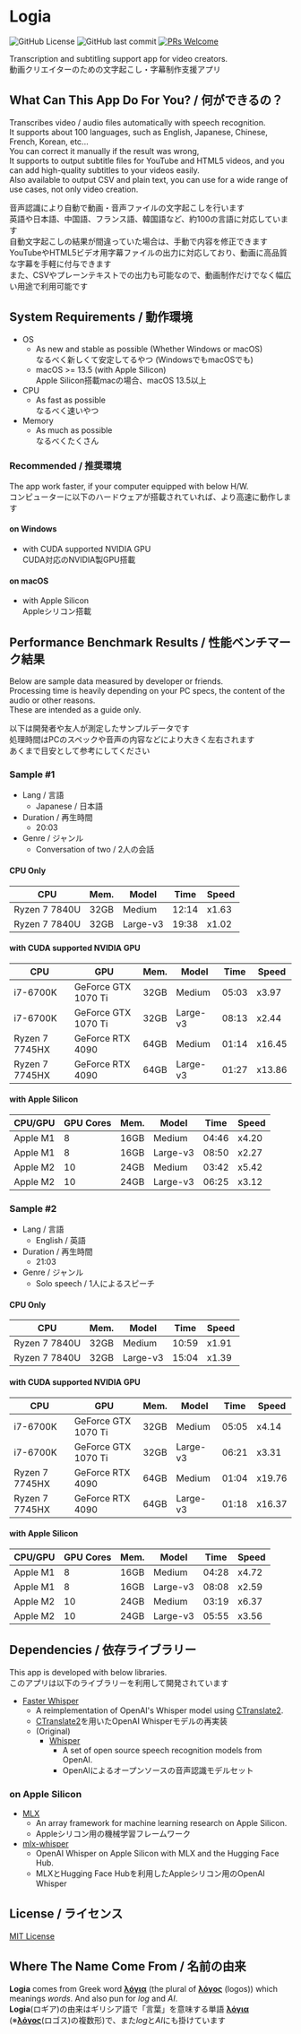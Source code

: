 # Logia

![GitHub License](https://img.shields.io/github/license/mzsm/logia?style=flat-square)
![GitHub last commit](https://img.shields.io/github/last-commit/mzsm/logia?style=flat-square)
[![PRs Welcome](https://img.shields.io/badge/PRs-welcome-brightgreen.svg?style=flat-square)](https://makeapullrequest.com)

Transcription and subtitling support app for video creators.  
動画クリエイターのための文字起こし・字幕制作支援アプリ

## What Can This App Do For You? / 何ができるの？

Transcribes video / audio files automatically with speech recognition.  
It supports about 100 languages, such as English, Japanese, Chinese, French, Korean, etc...  
You can correct it manually if the result was wrong,   
It supports to output subtitle files for YouTube and HTML5 videos, and you can add high-quality subtitles to your videos easily.  
Also available to output CSV and plain text, you can use for a wide range of use cases, not only video creation.

音声認識により自動で動画・音声ファイルの文字起こしを行います  
英語や日本語、中国語、フランス語、韓国語など、約100の言語に対応しています  
自動文字起こしの結果が間違っていた場合は、手動で内容を修正できます  
YouTubeやHTML5ビデオ用字幕ファイルの出力に対応しており、動画に高品質な字幕を手軽に付与できます  
また、CSVやプレーンテキストでの出力も可能なので、動画制作だけでなく幅広い用途で利用可能です

## System Requirements / 動作環境

* OS
  * As new and stable as possible (Whether Windows or macOS)  
    なるべく新しくて安定してるやつ (WindowsでもmacOSでも)
  * macOS >= 13.5 (with Apple Silicon)  
    Apple Silicon搭載macの場合、macOS 13.5以上
* CPU
  * As fast as possible  
    なるべく速いやつ
* Memory
  * As much as possible  
    なるべくたくさん

### Recommended / 推奨環境

The app work faster, if your computer equipped with below H/W.  
コンピューターに以下のハードウェアが搭載されていれば、より高速に動作します

#### on Windows
* with CUDA supported NVIDIA GPU  
  CUDA対応のNVIDIA製GPU搭載

#### on macOS
* with Apple Silicon  
  Appleシリコン搭載

## Performance Benchmark Results / 性能ベンチマーク結果

Below are sample data measured by developer or friends.  
Processing time is heavily depending on your PC specs, the content of the audio or other reasons.  
These are intended as a guide only.

以下は開発者や友人が測定したサンプルデータです  
処理時間はPCのスペックや音声の内容などにより大きく左右されます  
あくまで目安として参考にしてください

### Sample #1
* Lang / 言語
  * Japanese / 日本語
* Duration / 再生時間
  * 20:03
* Genre / ジャンル
  * Conversation of two / 2人の会話

#### CPU Only
| CPU           | Mem. | Model    | Time  | Speed |
|---------------|------|----------|-------|-------|
| Ryzen 7 7840U | 32GB | Medium   | 12:14 | x1.63 |
| Ryzen 7 7840U | 32GB | Large-v3 | 19:38 | x1.02 |

#### with CUDA supported NVIDIA GPU
| CPU            | GPU                 | Mem. | Model    | Time  | Speed  |
|----------------|---------------------|------|----------|-------|--------|
| i7-6700K       | GeForce GTX 1070 Ti | 32GB | Medium   | 05:03 | x3.97  |
| i7-6700K       | GeForce GTX 1070 Ti | 32GB | Large-v3 | 08:13 | x2.44  |
| Ryzen 7 7745HX | GeForce RTX 4090    | 64GB | Medium   | 01:14 | x16.45 |
| Ryzen 7 7745HX | GeForce RTX 4090    | 64GB | Large-v3 | 01:27 | x13.86 |

#### with Apple Silicon
| CPU/GPU  | GPU Cores | Mem. | Model    | Time  | Speed |
|----------|-----------|------|----------|-------|-------|
| Apple M1 | 8         | 16GB | Medium   | 04:46 | x4.20 |
| Apple M1 | 8         | 16GB | Large-v3 | 08:50 | x2.27 |
| Apple M2 | 10        | 24GB | Medium   | 03:42 | x5.42 |
| Apple M2 | 10        | 24GB | Large-v3 | 06:25 | x3.12 |

### Sample #2
* Lang / 言語
  * English / 英語
* Duration / 再生時間
  * 21:03
* Genre / ジャンル
  * Solo speech / 1人によるスピーチ

#### CPU Only
| CPU           | Mem. | Model    | Time  | Speed |
|---------------|------|----------|-------|-------|
| Ryzen 7 7840U | 32GB | Medium   | 10:59 | x1.91 |
| Ryzen 7 7840U | 32GB | Large-v3 | 15:04 | x1.39 |

#### with CUDA supported NVIDIA GPU
| CPU            | GPU                 | Mem. | Model    | Time  | Speed  |
|----------------|---------------------|------|----------|-------|--------|
| i7-6700K       | GeForce GTX 1070 Ti | 32GB | Medium   | 05:05 | x4.14  |
| i7-6700K       | GeForce GTX 1070 Ti | 32GB | Large-v3 | 06:21 | x3.31  |
| Ryzen 7 7745HX | GeForce RTX 4090    | 64GB | Medium   | 01:04 | x19.76 |
| Ryzen 7 7745HX | GeForce RTX 4090    | 64GB | Large-v3 | 01:18 | x16.37 |

#### with Apple Silicon
| CPU/GPU  | GPU Cores | Mem. | Model    | Time  | Speed |
|----------|-----------|------|----------|-------|-------|
| Apple M1 | 8         | 16GB | Medium   | 04:28 | x4.72 |
| Apple M1 | 8         | 16GB | Large-v3 | 08:08 | x2.59 |
| Apple M2 | 10        | 24GB | Medium   | 03:19 | x6.37 |
| Apple M2 | 10        | 24GB | Large-v3 | 05:55 | x3.56 |

## Dependencies / 依存ライブラリー

This app is developed with below libraries.  
このアプリは以下のライブラリーを利用して開発されています

* [Faster Whisper](https://github.com/SYSTRAN/faster-whisper)
  * A reimplementation of OpenAI's Whisper model using [CTranslate2](https://github.com/OpenNMT/CTranslate2/).
  * [CTranslate2](https://github.com/OpenNMT/CTranslate2/)を用いたOpenAI Whisperモデルの再実装
  * (Original)
    * [Whisper](https://github.com/openai/whisper)
      * A set of open source speech recognition models from OpenAI.
      * OpenAIによるオープンソースの音声認識モデルセット

### on Apple Silicon

* [MLX](https://github.com/ml-explore/mlx)
  * An array framework for machine learning research on Apple Silicon.
  * Appleシリコン用の機械学習フレームワーク
* [mlx-whisper](https://github.com/ml-explore/mlx-examples/tree/main/whisper)
  * OpenAI Whisper on Apple Silicon with MLX and the Hugging Face Hub.
  * MLXとHugging Face Hubを利用したAppleシリコン用のOpenAI Whisper

## License / ライセンス

[MIT License](LICENSE)

## Where The Name Come From / 名前の由来

**Logia** comes from Greek word [**λόγια**](https://en.wiktionary.org/wiki/%CE%BB%CF%8C%CE%B3%CE%B9%CE%B1) (the plural of [**λόγος**](https://en.wiktionary.org/wiki/%CE%BB%CF%8C%CE%B3%CE%BF%CF%82) (logos)) which meanings *words*. And also pun for *log* and *AI*.  
**Logia**(ロギア)の由来はギリシア語で「言葉」を意味する単語 [**λόγια**](https://en.wiktionary.org/wiki/%CE%BB%CF%8C%CE%B3%CE%B9%CE%B1) (※[**λόγος**](https://en.wiktionary.org/wiki/%CE%BB%CF%8C%CE%B3%CE%BF%CF%82)(ロゴス)の複数形)で、また*log*と*AI*にも掛けています
